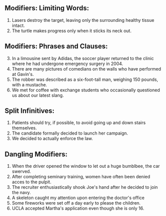## Modifiers: Limiting Words:

1. Lasers destroy the target, leaving only the surrounding healthy tissue intact.
2. The turtle makes progress only when it sticks its neck out.

## Modifiers: Phrases and Clauses:

3. In a limousine sent by Adidas, the soccer player returned to the clinic where he had undergone emergency surgery in 2004.
4. There are many pictures of comedians on the walls who have performed at Gavin's.
5. The robber was described as a six-foot-tall man, weighing 150 pounds, with a mustache.
6. We met for coffee with exchange students who occasionally questioned us about our latest slang.

## Split Infinitives:

1. Patients should try, if possible, to avoid going up and down stairs themselves.
2. The candidate formally decided to launch her campaign.
3. We decided to actually enforce the law.

## Dangling Modifiers:

1. When the driver opened the window to let out a huge bumblbee, the car swerved. 
2. After completing seminary training, women have often been denied acces to the pulpit.
3. The recruiter enthusiastically shook Joe's hand after he decided to join the navy.
4. A skeleton caught my attention upon entering the doctor's office
5. Some fireworks were set off a day early to please the children.
6. UCLA accepted Martha's application even though she is only 16.
